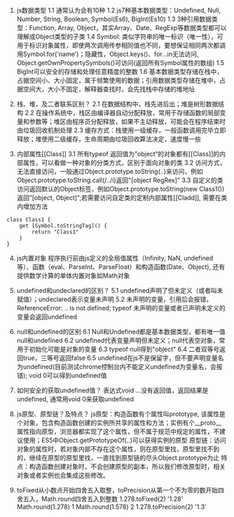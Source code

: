 <!--
 * @Author: your name
 * @Date: 2022-03-08 09:51:39
 * @LastEditTime: 2022-04-09 16:57:45
 * @LastEditors: Please set LastEditors
 * @Description: 打开koroFileHeader查看配置 进行设置: https://github.com/OBKoro1/koro1FileHeader/wiki/%E9%85%8D%E7%BD%AE
 * @FilePath: /fe_interview/js/js题库.md
-->
1. js数据类型
1.1 通常认为会有10种
1.2 js7种基本数据类型：Undefined, Null, Number, String, Boolean,  Symbol(Es6), BigInt(Es10)
1.3 3种引用数据类型：Function, Array, Object，其实Array、Date、RegExp等数据类型都可以理解成Object类型的子类
1.4 Symbol: 类似字符串的唯一标识（唯一性），可用于标识对象属性，即使两次调用传参相同值也不同，要想保证相同两次都调用Symbol.for('name')；隐藏性，Object.keys()、for...in无法访问, Object.getOwnPropertySymbols()可访问(返回所有Symbol属性的数组)
1.5 BigInt可以安全的存储和处理任意精度的整数
1.6 基本数据类型存储在栈中，占据空间小、大小固定，属于频繁使用的数据；引用数据类型存储在堆中，占据空间大，大小不固定，解释器查找时，会先找栈中存储的堆地址

2. 栈、堆，及二者联系区别？
2.1 在数据结构中，栈先进后出；堆是树形数据结构
2.2 在操作系统中，栈区由编译器自动分配释放，常用于存储函数的局部变量和参数等；堆区由程序员分配释放，如果不主动释放，可能会在程序结束时由垃圾回收机制处理
2.3 缓存方式：栈使用一级缓存，一般函数调用完毕立即释放；堆使用二级缓存，生命周期由垃圾回收算法决定，速度慢一些

3. 内部属性[[Class]]
3.1 所有typeof 返回值为”object“的对象都有[[Class]]的内部属性，可以看做一种对象的分类方式，区别于面向对象的类
3.2 访问方式，无法直接访问，一般通过Object.prototype.toString(..)来访问，例如Object.prototype.toString.call(/../i)返回"[object RegRex]"
3.3 自定义的类访问返回默认的Object标签，例如Object.prototype.toString(new Class1())返回”[object, Object]“;若需要访问自定类的定制内部属性[[Cladd]], 需要在类内增加方法
```
class Class1 {
    get [Symbol.toStringTag]() {
        return "Class1"
    }
}
```
4. js内置对象
程序执行前由js定义的全局值属性（Infinity, NaN, undefined等）、函数（eval、ParseInt、ParseFloat）和构造函数(Date、Object), 还有提供数学计算的单体内置对象如Math对象

5. undefined和undeclared的区别？
5.1 undefined声明了但未定义（或者叫未赋值）；undeclared表示变量未声明
5.2 未声明的变量，引用后会报错，ReferenceError: .. is not defined; typeof 未声明的变量或者已声明未定义的变量会返回undefined

6. null和undefined的区别
6.1 Null和Undefined都是基本数据类型，都有唯一值null和undefined
6.2 undefined代表变量声明但未定义；null代表空对象，常用于初始化可能是对象的变量
6.3 typeof null得到"object"
6.4 二者双等号返回true，三等号返回false
6.5 undefined在js不是保留字，但不要声明变量名为undefined(目前测试chrome控制台内不能定义undefined为变量名，会报错); void 0可以得到undefined值

7. 如何安全的获取undefined值？
表达式void ...没有返回值，返回结果是undefined, 通常用void 0来获取undefined 

8. js原型、原型链？及特点？
js原型：构造函数有个属性叫prototype, 该属性是个对象，包含构造函数创建的实例所共享的属性和方法；实例有个__proto__属性指向原型，浏览器都实现了这个属性，但不属于规范中规定的属性，不建议使用；ES5中Object.getPrototypeOf(..)可以获得实例的原型
原型链：访问对象的属性时，若对象内部不存在这个属性，则在原型里找，原型里找不到的，继续在原型的原型里找，一直找到原型链的尽头Object.prototype为止
特点：构造函数创建对象时，不会创建原型的副本，所以我们修改原型时，相关对象或者实例也会集成这些修改。

9. toFixed从小数点开始四舍五入取整，toPrecision从第一个不为零的数开始四舍五入，Math.round四舍五入到整数
1.278.toFixed(2)
'1.28'
Math.round(1.278)
1
Math.round(1.578)
2
1.278.toPrecision(2)
'1.3'
